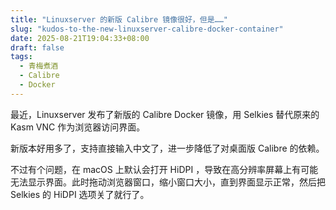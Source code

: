 ```yaml
---
title: "Linuxserver 的新版 Calibre 镜像很好，但是……"
slug: "kudos-to-the-new-linuxserver-calibre-docker-container"
date: 2025-08-21T19:04:33+08:00
draft: false
tags:
  - 青梅煮酒
  - Calibre
  - Docker
---
```

最近，Linuxserver 发布了新版的 Calibre Docker 镜像，用 Selkies 替代原来的 Kasm VNC 作为浏览器访问界面。

新版本好用多了，支持直接输入中文了，进一步降低了对桌面版 Calibre 的依赖。

不过有个问题，在 macOS 上默认会打开 HiDPI ，导致在高分辨率屏幕上有可能无法显示界面。此时拖动浏览器窗口，缩小窗口大小，直到界面显示正常，然后把 Selkies 的 HiDPI 选项关了就行了。
